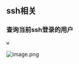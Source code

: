 ## ssh相关
### 查询当前ssh登录的用户
```
w
```
![image.png](https://img-1254407900.cos.ap-shanghai.myqcloud.com/20241205101300.png)

